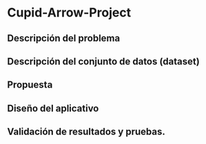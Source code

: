# Cupid-Arrow-Project

## Descripción del problema


## Descripción del conjunto de datos (dataset)

## Propuesta

## Diseño del aplicativo

## Validación de resultados y pruebas.
